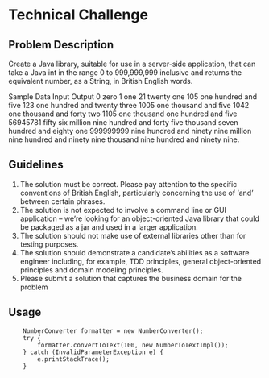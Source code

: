 # Technical Challenge
## Problem Description

Create a Java library, suitable for use in a server-side application, that can take a Java int in the range 0 to 999,999,999 inclusive and returns the equivalent number, as a String, in British English words.

Sample Data
Input	Output
0	zero
1	one
21	twenty one
105	one hundred and five
123	one hundred and twenty three
1005	one thousand and five
1042	one thousand and forty two
1105	one thousand one hundred and five
56945781	fifty six million nine hundred and forty five thousand seven hundred and eighty one
999999999	nine hundred and ninety nine million nine hundred and ninety nine thousand nine hundred and ninety nine.


## Guidelines
1. The solution must be correct. Please pay attention to the specific conventions of British English, particularly concerning the use of ‘and’ between certain phrases. 
2. The solution is not expected to involve a command line or GUI application – we’re looking for an object-oriented Java library that could be packaged as a jar and used in a larger application.
3. The solution should not make use of external libraries other than for testing purposes.
4. The solution should demonstrate a candidate’s abilities as a software engineer including, for example, TDD principles, general object-oriented principles and domain modeling principles. 
5. Please submit a solution that captures the business domain for the problem


## **Usage**


		NumberConverter formatter = new NumberConverter();
		try {        
			formatter.convertToText(100, new NumberToTextImpl());
		} catch (InvalidParameterException e) {
			e.printStackTrace();
		}
